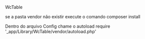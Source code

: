 WcTable

se a pasta vendor não existir execute o comando composer install

Dentro do arquivo Config chame o autoload require '_app/Library/WcTable/vendor/autoload.php'

